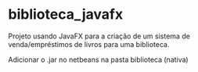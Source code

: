 # biblioteca_javafx
Projeto usando JavaFX para a criação de um sistema de venda/empréstimos de livros para uma biblioteca.

Adicionar o .jar no netbeans na pasta biblioteca (nativa)

